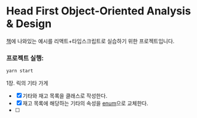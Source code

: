 # Head First Object-Oriented Analysis & Design

[책](https://www.oreilly.com/library/view/head-first-object-oriented/0596008678)에 나와있는 예시를 리액트+타입스크립트로 실습하기 위한 프로젝트입니다.

### 프로젝트 실행:
```js
yarn start
```

1장. 릭의 기타 가게
 - [x] 기타와 재고 목록을 클래스로 작성한다.
 - [x] 재고 목록에 해당하는 기타의 속성을 [enum](https://www.typescriptlang.org/docs/handbook/enums.html#numeric-enums)으로 교체한다.  
 - [ ] 